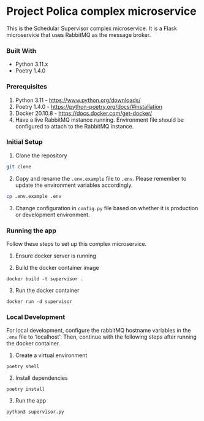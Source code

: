# Project Polica complex microservice

This is the Schedular Supervisor complex microservice. It is a Flask microservice that uses RabbitMQ as the message broker.

### Built With

- Python 3.11.x
- Poetry 1.4.0

### Prerequisites

1. Python 3.11 - https://www.python.org/downloads/
2. Poetry 1.4.0 - https://python-poetry.org/docs/#installation
3. Docker 20.10.8 - https://docs.docker.com/get-docker/
4. Have a live RabbitMQ instance running. Environment file should be configured to attach to the RabbitMQ instance.

### Initial Setup

1.  Clone the repository

```bash
git clone
```

2.  Copy and rename the `.env.example` file to `.env`. Please remember to update the environment variables accordingly.

```bash
cp .env.example .env
```

3.  Change configuration in `config.py` file based on whether it is production or development environment.

### Running the app

Follow these steps to set up this complex microservice.

1. Ensure docker server is running

2. Build the docker container image

```
docker build -t supervisor .
```

3. Run the docker container

```
docker run -d supervisor
```

### Local Development

For local development, configure the rabbitMQ hostname variables in the `.env` file to 'localhost'. Then, continue with the following steps after running the docker container.

1. Create a virtual environment

```
poetry shell
```

2. Install dependencies

```
poetry install
```

3. Run the app

```
python3 supervisor.py
```
